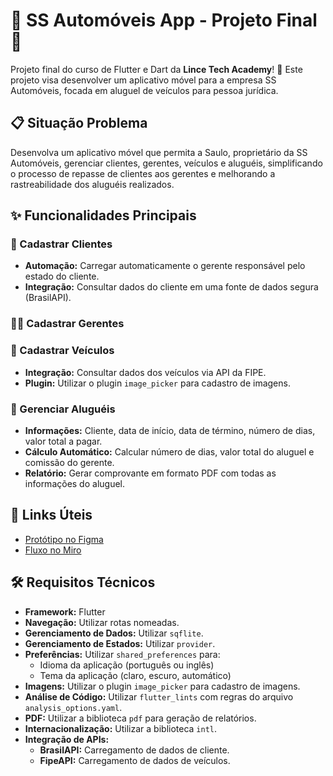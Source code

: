 # 🚗 SS Automóveis App - Projeto Final 🚗

Projeto final do curso de Flutter e Dart da **Lince Tech Academy**! 🚀 Este projeto visa desenvolver um aplicativo móvel para a empresa SS Automóveis, focada em aluguel de veículos para pessoa jurídica.

## 📋 Situação Problema

Desenvolva um aplicativo móvel que permita a Saulo, proprietário da SS Automóveis, gerenciar clientes, gerentes, veículos e aluguéis, simplificando o processo de repasse de clientes aos gerentes e melhorando a rastreabilidade dos aluguéis realizados.

## ✨ Funcionalidades Principais

### 📇 Cadastrar Clientes
- **Automação:** Carregar automaticamente o gerente responsável pelo estado do cliente.
- **Integração:** Consultar dados do cliente em uma fonte de dados segura (BrasilAPI).

### 👨‍💼 Cadastrar Gerentes

### 🚗 Cadastrar Veículos
- **Integração:** Consultar dados dos veículos via API da FIPE.
- **Plugin:** Utilizar o plugin `image_picker` para cadastro de imagens.

### 📆 Gerenciar Aluguéis
- **Informações:** Cliente, data de início, data de término, número de dias, valor total a pagar.
- **Cálculo Automático:** Calcular número de dias, valor total do aluguel e comissão do gerente.
- **Relatório:** Gerar comprovante em formato PDF com todas as informações do aluguel.


## 🔗 Links Úteis

- [Protótipo no Figma](https://www.figma.com/proto/ISZrorv3DeWMUzswchy3fW/Lince?t=E2OEzZZm0hIV0bqa-1)
- [Fluxo no Miro](https://miro.com/app/board/uXjVKBOOyZY=/?share_link_id=289101564944)

## 🛠 Requisitos Técnicos

- **Framework:** Flutter
- **Navegação:** Utilizar rotas nomeadas.
- **Gerenciamento de Dados:** Utilizar `sqflite`.
- **Gerenciamento de Estados:** Utilizar `provider`.
- **Preferências:** Utilizar `shared_preferences` para:
  - Idioma da aplicação (português ou inglês)
  - Tema da aplicação (claro, escuro, automático)
- **Imagens:** Utilizar o plugin `image_picker` para cadastro de imagens.
- **Análise de Código:** Utilizar `flutter_lints` com regras do arquivo `analysis_options.yaml`.
- **PDF:** Utilizar a biblioteca `pdf` para geração de relatórios.
- **Internacionalização:** Utilizar a biblioteca `intl`.
- **Integração de APIs:**
  - **BrasilAPI:** Carregamento de dados de cliente.
  - **FipeAPI:** Carregamento de dados de veículos.
